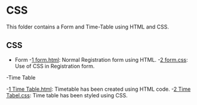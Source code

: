 
# CSS

This folder contains a Form and Time-Table using HTML and CSS.

## CSS
- Form
  -[1 form.html](/CSS/Form/form.html): Normal Registration form using HTML.
  -[2 form.css](/CSS/Form/form.css): Use of CSS in Registration form.

-Time Table

  -[1 Time Table.html](/CSS/Time-Table/Time-Table.html): Timetable has been created using HTML code.
   -[2 Time Tabel.css](/CSS/Time-Table/Time-Table.css): Time table has been styled using CSS.
